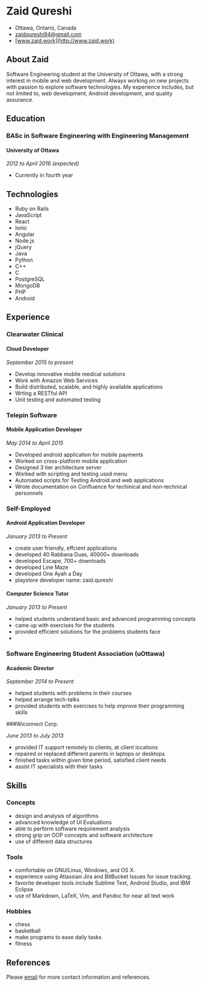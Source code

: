 # Zaid Qureshi

- Ottawa, Ontario, Canada
- <zaidqureshi94@gmail.com>
- [www.zaid.work](http://www.zaid.work)

## About Zaid

Software Engineering student at the University of Ottawa, with a strong interest in mobile and web development. Always working on new projects with passion to explore software technologies. My experience includes, but not limited to, web development, Android development, and quality assurance. 

## Education

### BASc in Software Engineering with Engineering Management

#### University of Ottawa

*2012 to April 2016 (expected)*

- Currently in fourth year

## Technologies

<div class="horizontal-list"></div>

- Ruby on Rails
- JavaScript
- React
- Ionic
- Angular
- Node.js
- jQuery
- Java
- Python
- C++
- C
- PostgreSQL
- MongoDB
- PHP
- Android

## Experience

### Clearwater Clinical

#### Cloud Developer

*September 2015 to present*

- Develop innovative mobile medical solutions
- Work with Amazon Web Services
- Build distributed, scalable, and highly available applications
- Wrting a RESTful API
- Unit testing and automated testing

### Telepin Software

#### Mobile Application Developer

*May 2014 to April 2015*

- Developed android application for mobile payments
- Worked on cross-platform mobile application
- Designed 3 tier architecture server
- Worked with scripting and testing ussd menu
- Automated scripts for Testing Android and web applications
- Wrote documentation on Confluence for techinical and non-technical personnels

<div class="page-break"></div>

### Self-Employed

#### Android Application Developer

*January 2013 to Present*

- create user friendly, effcient applications
- developed 40 Rabbana Duas, 40000+ downloads
- developed Escape, 700+ downloads
- developed Line Maze
- developed One Ayah a Day
- playstore developer name: zaid.qureshi

#### Computer Science Tutor

*January 2013 to Present*

- helped students understand basic and advanced programming concepts
- came up with exercises for the students
- provided efficient solutions for the problems students face
- 
### Software Engineering Student Association (uOttawa)

#### Academic Director

*September 2014 to Present*

- helped students with problems in their courses
- helped arrange tech-talks
- provided students with exercises to help improve their programming skills

###Wiconnect Corp.

*June 2013 to July 2013*

- provided IT support remotely to clients, at client locations
- repaired or replaced different parents in laptops or desktops
- finished tasks within given time period, satisfied client needs
- assist IT specialists with their tasks

## Skills

### Concepts

- design and analysis of algorithms
- advanced knowledge of UI Evaluations
- able to perform software requirement analysis
- strong grip on OOP concepts and software architecture
- use of different data structures

### Tools

- comfortable on GNU/Linux, Windows, and OS X.
- experience using Atlassian Jira and BitBucket Issues for issue tracking.
- favorite developer tools include Sublime Text, Android Studio, and IBM Eclipse
- use of Markdown, LaTeX, Vim, and Pandoc for near all text work

### Hobbies

- chess
- basketball
- make programs to ease daily tasks
- fitness

## References

Please [email](mailto:zaid.qureshi94@gmail.com) for more contact information and
references.
